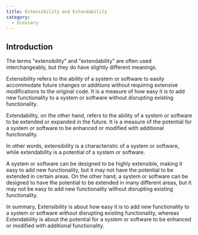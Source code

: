 ```yaml
---
title: Extensibility and Extendability
category:
  - Glossary
---
```


## Introduction

The terms "extensibility" and "extendability" are often used interchangeably, but they do have slightly different meanings.

Extensibility refers to the ability of a system or software to easily accommodate future changes or additions without requiring extensive modifications to the original code. It is a measure of how easy it is to add new functionality to a system or software without disrupting existing functionality.

Extendability, on the other hand, refers to the ability of a system or software to be extended or expanded in the future. It is a measure of the potential for a system or software to be enhanced or modified with additional functionality.

In other words, extensibility is a characteristic of a system or software, while extendability is a potential of a system or software.

A system or software can be designed to be highly extensible, making it easy to add new functionality, but it may not have the potential to be extended in certain areas. On the other hand, a system or software can be designed to have the potential to be extended in many different areas, but it may not be easy to add new functionality without disrupting existing functionality.

In summary, Extensibility is about how easy it is to add new functionality to a system or software without disrupting existing functionality, whereas Extendability is about the potential for a system or software to be enhanced or modified with additional functionality.
